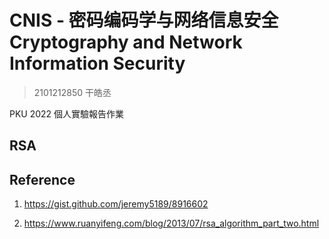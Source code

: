 # CNIS - 密码编码学与网络信息安全 Cryptography and Network Information Security

> 2101212850 干皓丞

PKU 2022 個人實驗報告作業


## RSA

## Reference

1. https://gist.github.com/jeremy5189/8916602

2. https://www.ruanyifeng.com/blog/2013/07/rsa_algorithm_part_two.html

